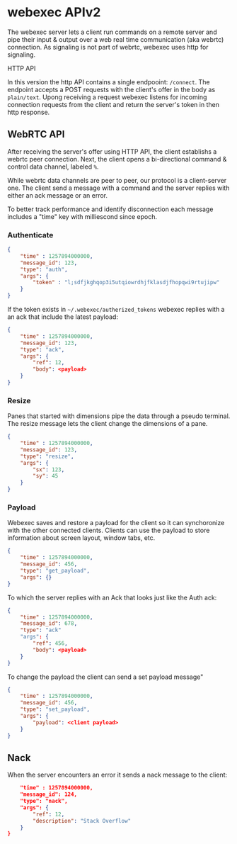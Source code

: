 # webexec APIv2

The webexec server lets a client run commands on a remote server and pipe their
input & output over a web real time communication (aka webrtc) connection. 
As signaling is not part of webrtc, webexec uses http for signaling.

	
 HTTP API

In this version the http API contains a single endpooint: `/connect`.
The endpoint accepts a POST requests with the client's offer in the body as 
`plain/text`.
Upong receiving a request webexec listens for incoming 
connection requests from the client and return the server's token in
then http response.

## WebRTC API

After receiving the server's offer using HTTP API, the client establishs
a webrtc peer connection.
Next, the client opens a bi-directional
command & control data channel, labeled `%`.

While webrtc data channels are peer to peer, our protocol is a client-server
one. The client send a message with a command and the server replies 
with either an ack message or an error.

To better track performance and identify disconnection each message includes a
"time" key with milliescond since epoch.

### Authenticate

```json
{
    "time" : 1257894000000, 
    "message_id": 123,
    "type": "auth",
    "args": {
        "token" : "l;sdfjkghqop3i5utqiowrdhjfklasdjfhopqwi9rtujipw"
    }
}
```

If the token exists in `~/.webexec/autherized_tokens` webexec replies with 
a an ack that include the latest payload:

```json
{
    "time" : 1257894000000, 
    "message_id": 123,
    "type": "ack",
    "args": {
        "ref": 12,
        "body": <payload>
    }
}
```

### Resize

Panes that started with dimensions pipe the data through a pseudo terminal.
The resize message lets the client change the dimensions of a pane.

```json
{
    "time" : 1257894000000, 
    "message_id": 123,
    "type": "resize",
    "args": {
        "sx": 123,
        "sy": 45
    }
}
```

### Payload

Webexec saves and restore a payload for the client so it can synchoronize with
the other connected clients. Clients can use the payload to store information
about screen layout, window tabs, etc. 

```json
{
    "time" : 1257894000000, 
    "message_id": 456,
    "type": "get_payload",
    "args": {}
}
```

To which the server replies with an Ack that looks just like the Auth ack:

```json
{
    "time" : 1257894000000, 
    "message_id": 678,
    "type": "ack"
    "args": {
        "ref": 456,
        "body": <payload>
    }
}
```

To change the payload the client can send a set payload message"

```json
{
    "time" : 1257894000000, 
    "message_id": 456,
    "type": "set_payload",
    "args": {
        "payload": <client payload>
    }
}
```

## Nack

When the server encounters an error it sends a nack message to the client:

```json
    "time" : 1257894000000,
    "message_id": 124,
    "type": "nack",
    "args": {
        "ref": 12,
        "description": "Stack Overflow"
    }
}
```
